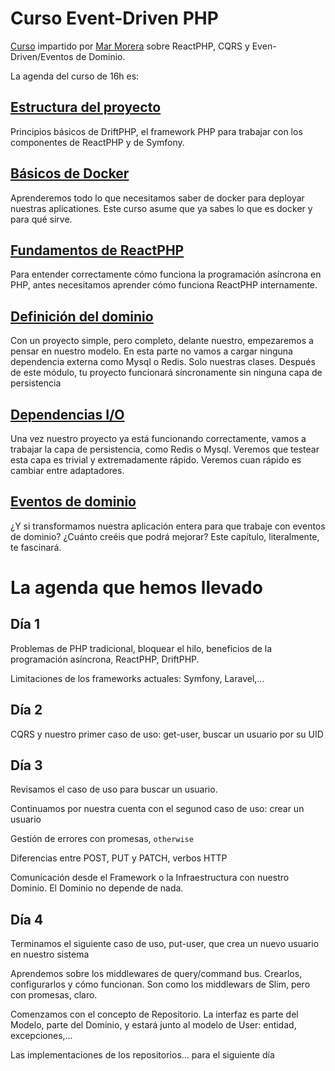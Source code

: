 # Curso Event-Driven PHP

[Curso](https://php.coach) impartido por [Mar Morera](https://mmoreram.com)
sobre ReactPHP, CQRS y Even-Driven/Eventos de Dominio.

La agenda del curso de 16h es:

## [Estructura del proyecto](01-estructura-proyecto.md)

Principios básicos de DriftPHP, el framework PHP para trabajar con los
componentes de ReactPHP y de Symfony.

## [Básicos de Docker](02-basicos-docker.md)

Aprenderemos todo lo que necesitamos saber de docker para deployar nuestras
aplicationes. Este curso asume que ya sabes lo que es docker y para qué sirve.

## [Fundamentos de ReactPHP](03-fundamentos-reactphp.md)

Para entender correctamente cómo funciona la programación asíncrona en PHP,
antes necesitamos aprender cómo funciona ReactPHP internamente.

## [Definición del dominio](04-definicione-dominio.md)

Con un proyecto simple, pero completo, delante nuestro, empezaremos a pensar
en nuestro modelo. En esta parte no vamos a cargar ninguna dependencia externa
como Mysql o Redis. Solo nuestras clases. Después de este módulo, tu proyecto
funcionará síncronamente sin ninguna capa de persistencia

## [Dependencias I/O](05-dependencias-io.md)

Una vez nuestro proyecto ya está funcionando correctamente, vamos a trabajar la
capa de persistencia, como Redis o Mysql. Veremos que testear esta capa es
trivial y extremadamente rápido. Veremos cuan rápido es cambiar entre adaptadores.

## [Eventos de dominio](06-eventos-dominio.md)

¿Y si transformamos nuestra aplicación entera para que trabaje con eventos de
dominio? ¿Cuánto creéis que podrá mejorar? Este capítulo, literalmente,
te fascinará.

# La agenda que hemos llevado

## Día 1

Problemas de PHP tradicional, bloquear el hilo, beneficios de la programación
asíncrona, ReactPHP, DriftPHP.

Limitaciones de los frameworks actuales: Symfony, Laravel,...

## Día 2

CQRS y nuestro primer caso de uso: get-user, buscar un usuario por su UID

## Día 3

Revisamos el caso de uso para buscar un usuario.

Continuamos por nuestra cuenta con el segunod caso de uso: crear un usuario

Gestión de errores con promesas, `otherwise`

Diferencias entre POST, PUT y PATCH, verbos HTTP

Comunicación desde el Framework o la Infraestructura con nuestro Dominio. El
Dominio no depende de nada.

## Día 4

Terminamos el siguiente caso de uso, put-user, que crea un nuevo usuario en
nuestro sistema

Aprendemos sobre los middlewares de query/command bus. Crearlos, configurarlos
y cómo funcionan. Son como los middlewars de Slim, pero con promesas, claro.

Comenzamos con el concepto de Repositorio. La interfaz es parte del Modelo, parte
del Dominio, y estará junto al modelo de User: entidad, excepciones,...

Las implementaciones de los repositorios... para el siguiente día

